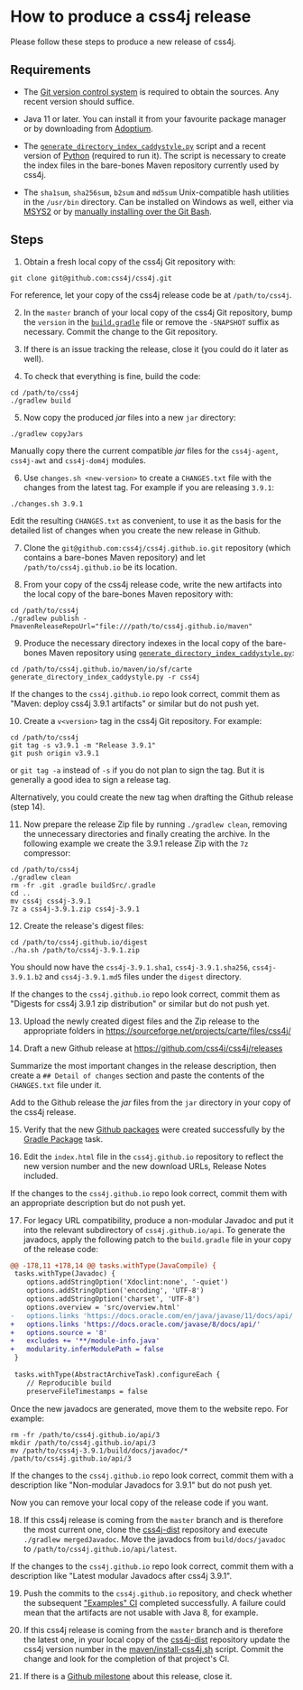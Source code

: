 # How to produce a css4j release

Please follow these steps to produce a new release of css4j.


## Requirements

- The [Git version control system](https://git-scm.com/downloads) is required to
obtain the sources. Any recent version should suffice.

- Java 11 or later. You can install it from your favourite package manager or by
downloading from [Adoptium](https://adoptium.net/).

- The [`generate_directory_index_caddystyle.py`](https://gist.github.com/carlosame/bd5b68c4eb8e0817d9beb1dcfb4de43d)
script and a recent version of [Python](https://www.python.org/) (required to
run it). The script is necessary to create the index files in the bare-bones
Maven repository currently used by css4j.

- The `sha1sum`, `sha256sum`, `b2sum` and `md5sum` Unix-compatible hash
utilities in the `/usr/bin` directory. Can be installed on Windows as well,
either via [MSYS2](https://www.msys2.org/) or by [manually installing over the
Git Bash](https://gist.github.com/carlosame/5c4070c3941707c0f2c2a5bf1b175cc4).


## Steps

1) Obtain a fresh local copy of the css4j Git repository with:
```shell
git clone git@github.com:css4j/css4j.git
```

For reference, let your copy of the css4j release code be at `/path/to/css4j`.

2) In the `master` branch of your local copy of the css4j Git repository, bump
the `version` in the [`build.gradle`](build.gradle) file or remove the
`-SNAPSHOT` suffix as necessary. Commit the change to the Git repository.

3) If there is an issue tracking the release, close it (you could do it later as
well).

4) To check that everything is fine, build the code:

```shell
cd /path/to/css4j
./gradlew build
```

5) Now copy the produced _jar_ files into a new `jar` directory:

```shell
./gradlew copyJars
```

Manually copy there the current compatible _jar_ files for the `css4j-agent`,
`css4j-awt` and `css4j-dom4j` modules.

6) Use `changes.sh <new-version>` to create a `CHANGES.txt` file with the
changes from the latest tag. For example if you are releasing `3.9.1`:

```shell
./changes.sh 3.9.1
```

Edit the resulting `CHANGES.txt` as convenient, to use it as the basis for the
detailed list of changes when you create the new release in Github.

7) Clone the `git@github.com:css4j/css4j.github.io.git` repository (which
contains a bare-bones Maven repository) and let `/path/to/css4j.github.io` be
its location.

8) From your copy of the css4j release code, write the new artifacts into the
local copy of the bare-bones Maven repository with:

```shell
cd /path/to/css4j
./gradlew publish -PmavenReleaseRepoUrl="file:///path/to/css4j.github.io/maven"
```

9) Produce the necessary directory indexes in the local copy of the bare-bones
Maven repository using [`generate_directory_index_caddystyle.py`](https://gist.github.com/carlosame/bd5b68c4eb8e0817d9beb1dcfb4de43d):

```shell
cd /path/to/css4j.github.io/maven/io/sf/carte
generate_directory_index_caddystyle.py -r css4j
```

If the changes to the `css4j.github.io` repo look correct, commit them as
"Maven: deploy css4j 3.9.1 artifacts" or similar but do not push yet.

10) Create a `v<version>` tag in the css4j Git repository. For example:

```shell
cd /path/to/css4j
git tag -s v3.9.1 -m "Release 3.9.1"
git push origin v3.9.1
```

or `git tag -a` instead of `-s` if you do not plan to sign the tag. But it is
generally a good idea to sign a release tag.

Alternatively, you could create the new tag when drafting the Github release
(step 14).

11) Now prepare the release Zip file by running `./gradlew clean`, removing the
unnecessary directories and finally creating the archive. In the following
example we create the 3.9.1 release Zip with the `7z` compressor:

```shell
cd /path/to/css4j
./gradlew clean
rm -fr .git .gradle buildSrc/.gradle
cd ..
mv css4j css4j-3.9.1
7z a css4j-3.9.1.zip css4j-3.9.1
```

12) Create the release's digest files:

```shell
cd /path/to/css4j.github.io/digest
./ha.sh /path/to/css4j-3.9.1.zip
```

You should now have the `css4j-3.9.1.sha1`, `css4j-3.9.1.sha256`,
`css4j-3.9.1.b2` and `css4j-3.9.1.md5` files under the `digest` directory.

If the changes to the `css4j.github.io` repo look correct, commit them as
"Digests for css4j 3.9.1 zip distribution" or similar but do not push yet.

13) Upload the newly created digest files and the Zip release to the appropriate
folders in https://sourceforge.net/projects/carte/files/css4j/

14) Draft a new Github release at https://github.com/css4j/css4j/releases

Summarize the most important changes in the release description, then create a
`## Detail of changes` section and paste the contents of the `CHANGES.txt` file
under it.

Add to the Github release the _jar_ files from the `jar` directory in your copy
of the css4j release.

15) Verify that the new [Github packages](https://github.com/orgs/css4j/packages?repo_name=css4j)
were created successfully by the [Gradle Package](https://github.com/css4j/css4j/actions/workflows/gradle-publish.yml)
task.

16) Edit the `index.html` file in the `css4j.github.io` repository to reflect
the new version number and the new download URLs, Release Notes included.

If the changes to the `css4j.github.io` repo look correct, commit them with an
appropriate description but do not push yet.

17) For legacy URL compatibility, produce a non-modular Javadoc and put it into
the relevant subdirectory of `css4j.github.io/api`. To generate the javadocs,
apply the following patch to the `build.gradle` file in your copy of the
release code:

```patch
@@ -178,11 +178,14 @@ tasks.withType(JavaCompile) {
 tasks.withType(Javadoc) {
 	options.addStringOption('Xdoclint:none', '-quiet')
 	options.addStringOption('encoding', 'UTF-8')
 	options.addStringOption('charset', 'UTF-8')
 	options.overview = 'src/overview.html'
-	options.links 'https://docs.oracle.com/en/java/javase/11/docs/api/'
+	options.links 'https://docs.oracle.com/javase/8/docs/api/'
+	options.source = '8'
+	excludes += '**/module-info.java'
+	modularity.inferModulePath = false
 }
 
 tasks.withType(AbstractArchiveTask).configureEach {
 	// Reproducible build
 	preserveFileTimestamps = false
```

Once the new javadocs are generated, move them to the website repo. For example:

```shell
rm -fr /path/to/css4j.github.io/api/3
mkdir /path/to/css4j.github.io/api/3
mv /path/to/css4j-3.9.1/build/docs/javadoc/* /path/to/css4j.github.io/api/3
```

If the changes to the `css4j.github.io` repo look correct, commit them with a
description like "Non-modular Javadocs for 3.9.1" but do not push yet.

Now you can remove your local copy of the release code if you want.

18) If this css4j release is coming from the `master` branch and is therefore
the most current one, clone the [css4j-dist](https://github.com/css4j/css4j-dist)
repository and execute `./gradlew mergedJavadoc`. Move the javadocs from
`build/docs/javadoc` to `/path/to/css4j.github.io/api/latest`.

If the changes to the `css4j.github.io` repo look correct, commit them with a
description like "Latest modular Javadocs after css4j 3.9.1".

19) Push the commits to the `css4j.github.io` repository, and check whether the
subsequent ["Examples" CI](https://github.com/css4j/css4j.github.io/actions/workflows/examples.yml)
completed successfully. A failure could mean that the artifacts are not usable
with Java 8, for example.

20) If this css4j release is coming from the `master` branch and is therefore
the latest one, in your local copy of the [css4j-dist](https://github.com/css4j/css4j-dist)
repository update the css4j version number in the
[maven/install-css4j.sh](https://github.com/css4j/css4j-dist/blob/master/maven/install-css4j.sh)
script. Commit the change and look for the completion of that project's CI.

21) If there is a [Github milestone](https://github.com/css4j/css4j/milestones)
about this release, close it.
